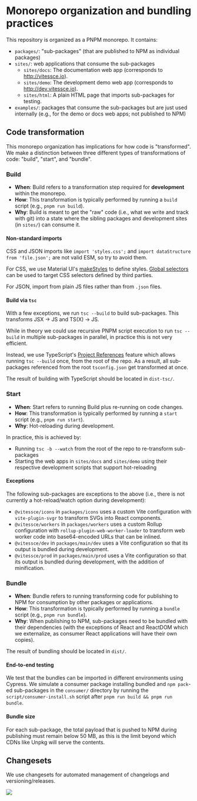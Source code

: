 # Monorepo organization and bundling practices

This repository is organized as a PNPM monorepo.
It contains:
- `packages/`: "sub-packages" (that are published to NPM as individual packages)
- `sites/`: web applications that consume the sub-packages
  - `sites/docs`: The documentation web app (corresponds to http://vitessce.io).
  - `sites/demo`: The development demo web app (corresponds to http://dev.vitessce.io).
  - `sites/html`: A plain HTML page that imports sub-packages for testing.
- `examples/`: packages that consume the sub-packages but are just used internally (e.g., for the demo or docs web apps; not published to NPM)

## Code transformation

This monorepo organization has implications for how code is "transformed".
We make a distinction between three different types of transformations of code: "build", "start", and "bundle".

### Build

- __When__: Build refers to a transformation step required for __development__ within the monorepo.
- __How__: This transformation is typically performed by running a `build` script (e.g., `pnpm run build`).
- __Why__: Build is meant to get the "raw" code (i.e., what we write and track with git) into a state where the sibling packages and development sites (in `sites/`) can consume it.

#### Non-standard imports

CSS and JSON imports like `import 'styles.css';` and `import dataStructure from 'file.json';` are not valid ESM, so try to avoid them.

For CSS, we use Material UI's [makeStyles](https://v4.mui.com/styles/api/#makestyles-styles-options-hook) to define styles.
[Global selectors](https://cssinjs.org/jss-plugin-global/) can be used to target CSS selectors defined by third parties.

For JSON, import from plain JS files rather than from `.json` files.

#### Build via `tsc`

With a few exceptions, we run `tsc --build` to build sub-packages. This transforms JSX -> JS and TS(X) -> JS.

While in theory we could use recursive PNPM script execution to run `tsc --build` in multiple sub-packages in parallel, in practice this is not very efficient.

Instead, we use TypeScript's [Project References](https://www.typescriptlang.org/docs/handbook/project-references.html) feature which allows running `tsc --build` once, from the root of the repo.
As a result, all sub-packages referenced from the root `tsconfig.json` get transformed at once.

The result of building with TypeScript should be located in `dist-tsc/`.

### Start

- __When__: Start refers to running Build plus re-running on code changes.
- __How__: This transformation is typically performed by running a `start` script (e.g., `pnpm run start`).
- __Why__: Hot-reloading during development.

In practice, this is achieved by:
- Running `tsc -b --watch` from the root of the repo to re-transform sub-packages
- Starting the web apps in `sites/docs` and `sites/demo` using their respective development scripts that support hot-reloading

#### Exceptions

The following sub-packages are exceptions to the above (i.e., there is not currently a hot-reload/watch option during development):
- `@vitessce/icons` in `packages/icons` uses a custom Vite configuration with `vite-plugin-svgr` to transform SVGs into React components.
- `@vitessce/workers` in `packages/workers` uses a custom Rollup configuration with `rollup-plugin-web-worker-loader` to transform web worker code into base64-encoded URLs that can be inlined.
- `@vitessce/dev` in `packages/main/dev` uses a Vite configuration so that its output is bundled during development.
- `@vitessce/prod` in `packages/main/prod` uses a Vite configuration so that its output is bundled during development, with the addition of minification.

### Bundle

- __When__: Bundle refers to running transforming code for publishing to NPM for consumption by other packages or applications.
- __How__: This transformation is typically performed by running a `bundle` script (e.g., `pnpm run bundle`).
- __Why__: When publishing to NPM, sub-packages need to be bundled with their dependencies (with the exceptions of React and ReactDOM which we externalize, as consumer React applications will have their own copies).

The result of bundling should be located in `dist/`.

#### End-to-end testing

We test that the bundles can be imported in different environments using Cypress. We simulate a consumer package installing bundled and `npm pack`-ed sub-packages in the `consumer/` directory by running the `script/consumer-install.sh` script after `pnpm run build && pnpm run bundle`.

#### Bundle size

For each sub-package, the total payload that is pushed to NPM during publishing must remain below 50 MB, as this is the limit beyond which CDNs like Unpkg will serve the contents.

## Changesets

We use changesets for automated management of changelogs and versioning/releases.

<img src="https://docs.google.com/drawings/d/e/2PACX-1vRngHjctoUQnHxpZXVTK4mYomM097LKW7zJMFANwUEPWYEpX-T59UZQPOsiIcQC0a8Z_fjAIHs-i7WS/pub?w=1787&amp;h=1447">